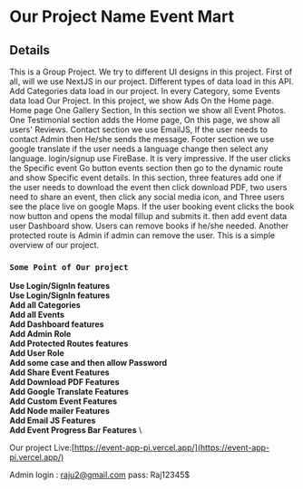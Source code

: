 # Our Project Name Event Mart



## Details
This is a Group Project. We try to different UI designs in this project. First of all, will we use NextJS in our project. Different types of data load in this API. Add Categories data load in our project. In every Category, some Events data load Our Project. In this project, we show Ads On the Home page. Home page One Gallery Section, In this section we show all Event Photos. One Testimonial section adds the Home page, On this page, we show all users' Reviews. Contact section we use EmailJS, If the user needs to contact Admin then He/she sends the message. Footer section we use google translate if the user needs a language change then select any language. login/signup use FireBase. It is very impressive. If the user clicks the Specific event Go button events section then go to the dynamic route and show Specific event details. In this section, three features add one if the user needs to download the event then click download PDF, two users need to share an event, then click any social media icon, and Three users see the place live on google Maps. If the user booking event clicks the book now button and opens the modal fillup and submits it. then add event data user Dashboard show. Users can remove books if he/she needed. Another protected route is Admin if admin can remove the user. 
This is a simple overview of our project.

 ### `Some Point of Our project`

**Use Login/SignIn features** \
**Use Login/SignIn features** \
**Add all Categories** \
**Add all Events** \
**Add Dashboard features** \
**Add Admin Role** \
**Add Protected Routes features** \
**Add User Role** \
**Add some case and then allow Password** \
**Add Share Event Features** \
**Add Download PDF Features** \
**Add Google Translate Features** \
**Add Custom Event Features** \
**Add Node mailer Features** \
**Add Email JS Features** \
**Add Event Progress Bar Features** \

Our project Live:[https://event-app-pi.vercel.app/](https://event-app-pi.vercel.app/)

Admin login : raju2@gmail.com pass: Raj12345$
